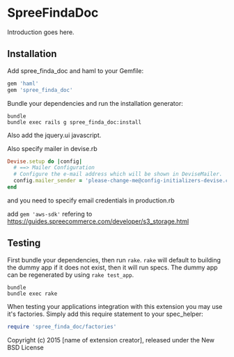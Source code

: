 SpreeFindaDoc
===============

Introduction goes here.

Installation
------------

Add spree_finda_doc and haml to your Gemfile:

```ruby
gem 'haml'
gem 'spree_finda_doc'
```

Bundle your dependencies and run the installation generator:

```shell
bundle
bundle exec rails g spree_finda_doc:install
```

Also add the jquery.ui javascript.

Also specify mailer in devise.rb

```ruby
Devise.setup do |config|
  # ==> Mailer Configuration
  # Configure the e-mail address which will be shown in DeviseMailer.
  config.mailer_sender = 'please-change-me@config-initializers-devise.com'
end
```

and you need to specify email credentials in production.rb

add `gem 'aws-sdk'` refering to https://guides.spreecommerce.com/developer/s3_storage.html



Testing
-------

First bundle your dependencies, then run `rake`. `rake` will default to building the dummy app if it does not exist, then it will run specs. The dummy app can be regenerated by using `rake test_app`.

```shell
bundle
bundle exec rake
```

When testing your applications integration with this extension you may use it's factories.
Simply add this require statement to your spec_helper:

```ruby
require 'spree_finda_doc/factories'
```

Copyright (c) 2015 [name of extension creator], released under the New BSD License
